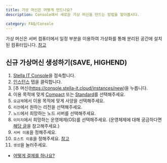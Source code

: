 ```yaml
---
title: 가상 머신은 어떻게 만드나요?
description: Console에서 새로운 가상 머신을 만드는 방법을 알아봅시다.

category: FAQ/Console
---
```


가상 머신은 서버 컴퓨터에서 일정 부분을 이용하여 가상화를 통해 분리된 공간에 설치된 컴퓨터입니다. [참고](/faq/console/first-user-manual)

## 신규 가상머신 생성하기(SAVE, HIGHEND)
1. [Stella IT Console](https://console.stella-it.cloud)을 접속합니다.
2. [인스턴스](https://console.stella-it.cloud/instances) 탭을 클릭합니다.
3. [추 머신(https://console.stella-it.cloud/instances/new)을 누릅니다.
4. 이용 목적에 맞게 [Compact](https://stella-it.cloud/plans/compact) 또는 [Standard](https://stella-it.cloud/plans/standard)를 선택해주세요.
5. `요금제`에서 이용 목적에 맞게 사양을 선택해주세요.
6. `리전`에서 원하는 리전을 선택해주세요.
7. `노드`에서 희망하는 노드 서버를 선택해주세요.
8. `이미지`에서 희망하는 운영체제(OS)를 선택해주세요. (운영체제에 대해 궁금하다면 [해당 글](/faq/console/what-is-os)을 참고해주세요.)
11. `서버 이름`을 정해주세요.
12. `호스트 이름`을 정해주세요. [참고](/faq/console/what-is-hostname)
13. `생성`을 눌러주세요.

* [어떻게 결제를 하나요?](/faq/payments/how-to-make-a-purchase)
